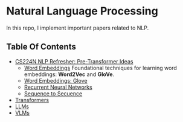 # Natural Language Processing
In this repo, I implement important papers related to NLP.


## Table Of Contents
- [CS224N NLP Refresher: Pre-Transformer Ideas](#nlp-refresher)
  - [Word Embeddings](./p1_pre_transformer/word_embeddings/README.md)
    Foundational techniques for learning word embeddings: **Word2Vec** and **GloVe**.
  - [Word Embeddings: Glove](#glove)
  - [Recurrent Neural Networks](#rnn)
  - [Sequence to Secuence](#seq2seq) 
- [Transformers](#transformers)
- [LLMs](#llms)
- [VLMs](#vlms)

